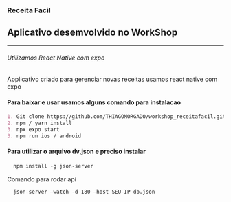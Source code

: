 ### Receita Facil 

## Aplicativo desemvolvido no WorkShop 

----------

###### Utilizamos React Native com expo 

<p>
  Applicativo criado para gerenciar novas receitas 
  usamos react native com expo 
</p>

#### Para baixar e usar usamos alguns comando para instalacao 
```markdown
1. Git clone https://github.com/THIAGOMORGADO/workshop_receitafacil.git
2. npm / yarn install
3. npx expo start 
3. npm run ios / android
```
#### Para utilizar o arquivo dv,json e preciso instalar 
```markdown
  npm install -g json-server 
```
  Comando para rodar api

```markdown
  json-server –watch -d 180 –host SEU-IP db.json
```